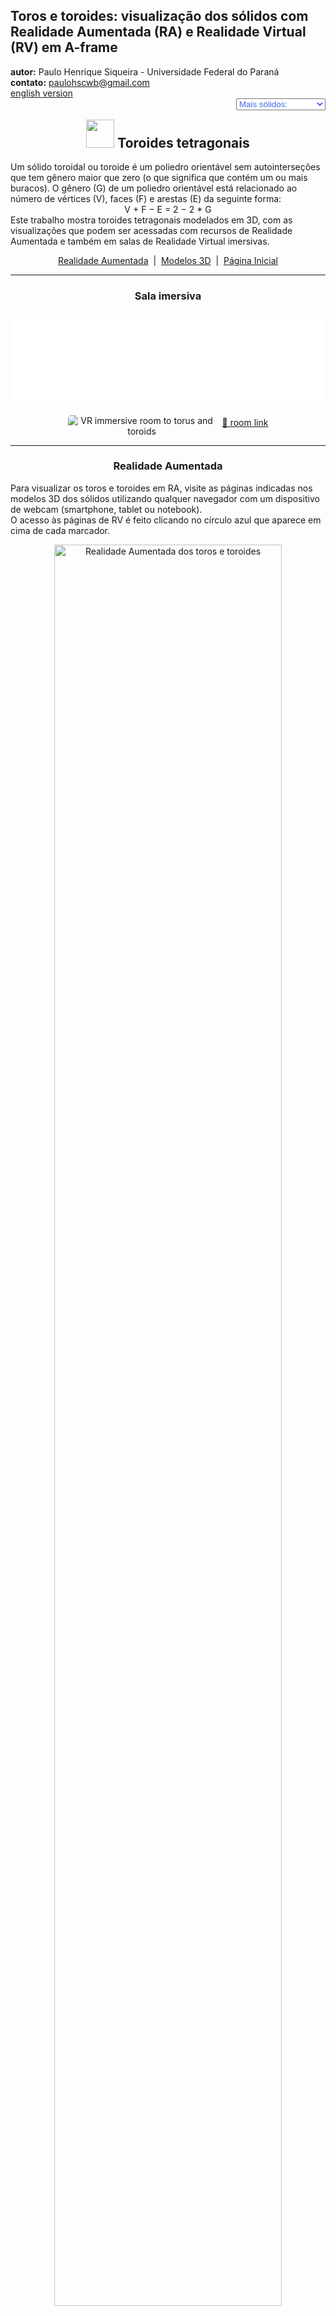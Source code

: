 <link rel="stylesheet" href="../../scripts/style.css">
<meta charset="utf-8">
<link rel="icon" type="image/png" href="../vr/salas/imagens/icone.png">
<h2>Toros e toroides: visualização dos sólidos com Realidade Aumentada (RA) e Realidade Virtual (RV) em A-frame</h2>
<b>autor:</b> Paulo Henrique Siqueira - Universidade Federal do Paraná
<br><b>contato:</b> <a href="#"> paulohscwb@gmail.com </a>
<br><a href="https://paulohscwb.github.io/torus-toroids/tetragonal/">english version</a>
<form style="margin: 0 auto; float:right; text-align:right; width:100%; margin-bottom:15px;">
	<select id="url" onchange="urlHandler(this.value)" style="color:royalblue;">
		<option disabled selected>Mais sólidos:</option>
		<option value="../../basic/pt-br/">Toros e toroides</option>
		<option disabled value="../../tetragonal/pt-br/">Toroides tetragonais</option>
		<!--<option value="../../iris/pt-br/">Toroides de íris</option>
		<option value="../../mobius-cairo/pt-br/">Toroides de Mobius e Cairo</option>
		<option value="../../regular/pt-br/">Toroides regulares</option>
		<option value="../../hexagonal/pt-br/">Toroides hexagonais</option>
		<option value="../../heptagonal/pt-br/">Dodecaedros heptagonais</option>
		<option value="../../regular1/pt-br/">Toroides poligonais regulares 1</option>
		<option value="../../regular2/pt-br/">Toroides poligonais regulares 2</option>
		<option value="../../regular3/pt-br/">Toroides poligonais regulares 3</option>
		<option value="../../rings/pt-br/">Anéis toroides</option>
		<option value="../../regular4/pt-br/">Toroides poligonais regulares 4</option>
		<option value="../../regular5/pt-br/">Toroides poligonais regulares 5</option>-->
	</select>
</form>
<script>
function urlHandler(value) {                               
    window.location.assign(`${value}`);
}
</script>

<p id="p1"></p>
  <h2 align="center"><img src="../vr/salas/imagens/icone.png" style="margin-bottom:-10px" width="45"> Toroides tetragonais</h2>
Um sólido toroidal ou toroide é um poliedro orientável sem autointerseções que tem gênero maior que zero (o que significa que contém um ou mais buracos). O gênero (G) de um poliedro orientável está relacionado ao número de vértices (V), faces (F) e arestas (E) da seguinte forma:
<center>V + F − E = 2 − 2 * G</center>
Este trabalho mostra toroides tetragonais modelados em 3D, com as visualizações que podem ser acessadas com recursos de Realidade Aumentada e também em salas de Realidade Virtual imersivas.
 <p align="center"><a href="#ra">Realidade Aumentada</a><span>&nbsp;&nbsp;|&nbsp;&nbsp;</span><a href="#m3d">Modelos 3D</a><span>&nbsp;&nbsp;|&nbsp;&nbsp;</span><a href="../../pt-br/">Página Inicial</a></p>
<hr>
 <h3 align="center">Sala imersiva</h3>
  <div class="embed-container"><iframe width="100%" src="../sala.htm" title="Sala Imersiva dos toros e toroides" frameborder="0" loading="lazy"></iframe></div>
  <p align="center"><img align="middle" src="../vr/salas/videos/tetragonaltoroids1.gif" style="max-width: 47%; border-radius:5px; margin-right:10px" loading="lazy" alt="VR immersive room to torus and toroids"/><a href="../sala.htm" target="_blank">&#x1f517; room link</a></p> 
  <hr>
  <h3 id="ra" align="center">Realidade Aumentada</h3>
  Para visualizar os toros e toroides em RA, visite as páginas indicadas nos modelos 3D dos sólidos utilizando qualquer navegador com um dispositivo de webcam (smartphone, tablet ou notebook).
<br>O acesso às páginas de RV é feito clicando no círculo azul que aparece em cima de cada marcador.
<p align="center"><img style="border-radius:7px;" alt="Realidade Aumentada dos toros e toroides" src="../ar/example.png" width="85%"></p>
<hr>
<h3 id="m3d" align="center">Modelos 3D</h3>
<iframe width="560" height="315" style="max-width:100%" src="https://www.youtube.com/embed/videoseries?list=PLy0I_lGW8HxXgcL9RxOVEfCA1KDLByHZt" title="YouTube video player" frameborder="0" allow="accelerometer; autoplay; clipboard-write; encrypted-media; gyroscope; picture-in-picture; web-share" allowfullscreen></iframe>
<h4>1. Toroide tetragonal triangular regular</h4>
<a href="../vr/Regular3TetragonalToroid.htm" target="_blank" title="modelo 3D" class="fotoA"><img src="../ar/8A.png" class="foto" alt="Toroide tetragonal triangular regular"></a><img src="../ar/8.png" class="qr">
 <br><br><b>faces:</b> 3 retângulos e 6 trapézios isósceles
 <br><b>vértices:</b> 9
 <br><b>arestas:</b> 18
 <br><br><br>
<a href="../ra.html" class="raAR" title="Realidade aumentada" target="_blank"></a>
<hr>
<h4>2. Toroide tetragonal triangular regular</h4>
<a href="../vr/Regular3TetragonalToroid_A.htm" target="_blank" title="modelo 3D" class="fotoA"><img src="../ar/9A.png" class="foto" alt="Toroide tetragonal triangular regular"></a><img src="../ar/9.png" class="qr">
 <br><br><b>faces:</b> 6 retângulos e 12 trapézios isósceles
 <br><b>vértices:</b> 18
 <br><b>arestas:</b> 36
 <br><br><br>
<a href="../ra.html" class="raAR" title="Realidade aumentada" target="_blank"></a>
<hr>
<h4>3. Toroide tetragonal triangular antiprismático regular</h4>
<a href="../vr/RegularAntiprismaticTetragonalToroid.htm" target="_blank" title="modelo 3D" class="fotoA"><img src="../ar/10A.png" class="foto" alt="Toroide tetragonal triangular antiprismático regular"></a><img src="../ar/10.png" class="qr">
 <br><br><b>faces:</b> 12 dardos e 6 pipas
 <br><b>vértices:</b> 18
 <br><b>arestas:</b> 36
 <br><br><br>
<a href="../ra.html" class="raAR" title="Realidade aumentada" target="_blank"></a>
<hr>
<h4>4. Toroide tetragonal triangular cúbico regular</h4>
<a href="../vr/Regular3TetragonalToroid_C.htm" target="_blank" title="modelo 3D" class="fotoA"><img src="../ar/11A.png" class="foto" alt="Toroide tetragonal triangular cúbico regular"></a><img src="../ar/11.png" class="qr">
 <br><br><b>faces:</b> 12 pipas e 6 dardos
 <br><b>vértices:</b> 18
 <br><b>arestas:</b> 36
 <br><br><br>
<a href="../ra.html" class="raAR" title="Realidade aumentada" target="_blank"></a>
<hr>
<h4>5. Toroide tetragonal quadrado regular</h4>
<a href="../vr/Regular4TetragonalToroid.htm" target="_blank" title="modelo 3D" class="fotoA"><img src="../ar/12A.png" class="foto" alt="Toroide tetragonal quadrado regular"></a><img src="../ar/12.png" class="qr">
 <br><br><b>faces:</b> 4 retângulos e 8 trapézios isósceles
 <br><b>vértices:</b> 12
 <br><b>arestas:</b> 24
 <br><br><br>
<a href="../ra.html" class="raAR" title="Realidade aumentada" target="_blank"></a>
<hr>
<h4>6. Toroide trapezoedro antiprisma quadrado</h4>
<a href="../vr/TetragonalAntiprismTrapezohedronToroid.htm" target="_blank" title="modelo 3D" class="fotoA"><img src="../ar/13A.png" class="foto" alt="Toroide trapezoedro antiprisma quadrado"></a><img src="../ar/13.png" class="qr">
 <br><br><b>faces:</b> 8 triângulos equiláteros e 8 pentágonos simétricos
 <br><b>vértices:</b> 16
 <br><b>arestas:</b> 32
 <br><br><br>
<a href="../ra.html" class="raAR" title="Realidade aumentada" target="_blank"></a>
<hr>
<h4>7. Toroide antiprisma trapezoedro quadrado</h4>
<a href="../vr/TetragonalTrapezohedronAntiprismToroid.htm" target="_blank" title="modelo 3D" class="fotoA"><img src="../ar/14A.png" class="foto" alt="Toroide antiprisma trapezoedro quadrado"></a><img src="../ar/14.png" class="qr">
 <br><br><b>faces:</b> 8 triângulos equiláteros e 8 pentágonos simétricos
 <br><b>vértices:</b> 16
 <br><b>arestas:</b> 32
 <br><br><br>
<a href="../ra.html" class="raAR" title="Realidade aumentada" target="_blank"></a>
<hr>
<p class="topop"><a href="#p1" class="topo">voltar ao topo</a></p>
<h4>8. Toroide trapezoedro quadrado</h4>
<a href="../vr/TetragonalTrapezohedronToroid.htm" target="_blank" title="modelo 3D" class="fotoA"><img src="../ar/15A.png" class="foto" alt="Toroide trapezoedro quadrado"></a><img src="../ar/15.png" class="qr">
 <br><br><b>faces:</b> 16 pentágonos simétricos
 <br><b>vértices:</b> 24
 <br><b>arestas:</b> 40
 <br><br><br>
<a href="../ra.html" class="raAR" title="Realidade aumentada" target="_blank"></a>
<hr>
<h4>9. Toroide tetragonal pentagonal regular</h4>
<a href="../vr/Regular5TetragonalToroid.htm" target="_blank" title="modelo 3D" class="fotoA"><img src="../ar/16A.png" class="foto" alt="Toroide tetragonal pentagonal regular"></a><img src="../ar/16.png" class="qr">
 <br><br><b>faces:</b> 5 retângulos e 10 trapézios isósceles
 <br><b>vértices:</b> 15
 <br><b>arestas:</b> 30
 <br><br><br>
<a href="../ra.html" class="raAR" title="Realidade aumentada" target="_blank"></a>
<hr>
<h4>10. Toroide tetragonal hexagonal regular</h4>
<a href="../vr/Regular6TetragonalToroid.htm" target="_blank" title="modelo 3D" class="fotoA"><img src="../ar/17A.png" class="foto" alt="Toroide tetragonal hexagonal regular"></a><img src="../ar/17.png" class="qr">
 <br><br><b>faces:</b> 6 retângulos e 12 trapézios isósceles
 <br><b>vértices:</b> 18
 <br><b>arestas:</b> 36
 <br><br><br>
<a href="../ra.html" class="raAR" title="Realidade aumentada" target="_blank"></a>
<hr>
<h4>11. Toroide tetragonal heptagonal regular</h4>
<a href="../vr/Regular7TetragonalToroid.htm" target="_blank" title="modelo 3D" class="fotoA"><img src="../ar/18A.png" class="foto" alt="Toroide tetragonal heptagonal regular"></a><img src="../ar/18.png" class="qr">
 <br><br><b>faces:</b> 7 retângulos e 14 trapézios isósceles
 <br><b>vértices:</b> 21
 <br><b>arestas:</b> 42
 <br><br><br>
<a href="../ra.html" class="raAR" title="Realidade aumentada" target="_blank"></a>
<hr>
<h4>12. Toroide tetragonal octogonal regular</h4>
<a href="../vr/Regular8TetragonalToroid.htm" target="_blank" title="modelo 3D" class="fotoA"><img src="../ar/19A.png" class="foto" alt="Toroide tetragonal octogonal regular"></a><img src="../ar/19.png" class="qr">
 <br><br><b>faces:</b> 8 retângulos e 16 trapézios isósceles
 <br><b>vértices:</b> 24
 <br><b>arestas:</b> 48
 <br><br><br>
<a href="../ra.html" class="raAR" title="Realidade aumentada" target="_blank"></a>
<hr>
<h4>13. Toroide tetragonal eneagonal regular</h4>
<a href="../vr/Regular9TetragonalToroid.htm" target="_blank" title="modelo 3D" class="fotoA"><img src="../ar/20A.png" class="foto" alt="Toroide tetragonal eneagonal regular"></a><img src="../ar/20.png" class="qr">
 <br><br><b>faces:</b> 9 retângulos e 18 trapézios isósceles
 <br><b>vértices:</b> 27
 <br><b>arestas:</b> 54
 <br><br><br>
<a href="../ra.html" class="raAR" title="Realidade aumentada" target="_blank"></a>
<hr>
<h4>14. Toroide tetragonal decagonal regular</h4>
<a href="../vr/Regular10TetragonalToroid.htm" target="_blank" title="modelo 3D" class="fotoA"><img src="../ar/21A.png" class="foto" alt="Toroide tetragonal decagonal regular"></a><img src="../ar/21.png" class="qr">
 <br><br><b>faces:</b> 10 retângulos e 20 trapézios isósceles
 <br><b>vértices:</b> 30
 <br><b>arestas:</b> 60
 <br><br><br>
<a href="../ra.html" class="raAR" title="Realidade aumentada" target="_blank"></a>
<p class="topop"><a href="#p1" class="topo">voltar ao topo</a></p>
<hr>

<br><a rel="license" href="http://creativecommons.org/licenses/by-nc-nd/4.0/"><img alt="Licença Creative Commons" style="border-width:0" src="https://i.creativecommons.org/l/by-nc-nd/4.0/88x31.png" loading="lazy"/></a><br /><span xmlns:dct="http://purl.org/dc/terms/" property="dct:title">Tetragonal toroids: visualization of solids with Augmented Reality and Virtual Reality</span> de <a xmlns:cc="http://creativecommons.org/ns#" href="https://paulohscwb.github.io/torus-toroids/basic/pt-br/" property="cc:attributionName" rel="cc:attributionURL">Paulo Henrique Siqueira</a> está licenciado com uma Licença <a rel="license" href="http://creativecommons.org/licenses/by-nc-nd/4.0/">Creative Commons Atribuição-NãoComercial-SemDerivações 4.0 Internacional</a>.

<h4>Como citar este trabalho:</h4> 
<p>Siqueira, P.H., "Tetragonal toroids: visualization of solids with Augmented Reality and Virtual Reality". Disponível em: <https://paulohscwb.github.io/torus-toroids/basic/pt-br/>, Fevereiro de 2025.</p>
<!--<a target="_blank" href="https://doi.org/10.5281/zenodo.14502405"><img src="https://zenodo.org/badge/DOI/10.5281/zenodo.14502405.svg" alt="DOI"></a>-->
<br><br><b>Referências:</b>
<br>Weisstein, Eric W. "Torus" From MathWorld-A Wolfram Web Resource. <a href="https://mathworld.wolfram.com/Torus.html" target="_blank">https://mathworld.wolfram.com/Torus.html</a>
<br>Weisstein, Eric W. "Toroid" From MathWorld-A Wolfram Web Resource. <a href="https://mathworld.wolfram.com/Toroid.html" target="_blank">https://mathworld.wolfram.com/Toroid.html</a>
<br>McCooey, D. I. "Visual Polyhedra". <a href="http://dmccooey.com/polyhedra/" target="_blank">http://dmccooey.com/polyhedra/</a>
